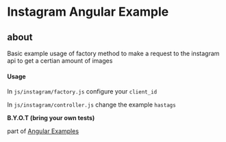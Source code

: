 # Instagram Angular Example

## about 

Basic example usage of factory method to make a request to the instagram api to get a certian amount of images

#### Usage
In `js/instagram/factory.js` configure your `client_id`

In `js/instagram/controller.js` change the example `hastags`

****B.Y.O.T (bring your own tests)****

part of [Angular Examples](https://github.com/afj176/Angular-Examples)